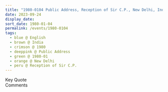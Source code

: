 ```yaml
---
title: "1980-0104 Public Address, Reception of Sir C.P., New Delhi, India"
date: 2023-09-24
display_date: 
sort_date: 1980-01-04
permalink: /events/1980-0104
tags:
  - blue @ English
  - brown @ India
  - crimson @ 1980
  - deeppink @ Public Address
  - green @ 1980-01
  - orange @ New Delhi
  - peru @ Reception of Sir C.P.
---
```


<wave-list>
  <list-title color="green" width="75">Key Quote</list-title>
  <list-item color="BlanchedAlmond"  width="200"></list-item>
  <list-item color="Lavender"></list-item>
  <list-item color="BlanchedAlmond"></list-item>
</wave-list>

<br>

<wave-list>
  <list-title color="green" width="75">Comments</list-title>
  <list-item color="BlanchedAlmond"  width="200"></list-item>
  <list-item color="Lavender"></list-item>
  <list-item color="BlanchedAlmond"></list-item>
</wave-list>